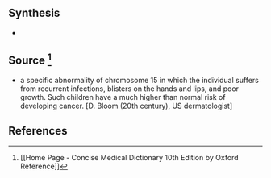 ## Synthesis
- 
## Source [^1]
- a specific abnormality of chromosome 15 in which the individual suffers from recurrent infections, blisters on the hands and lips, and poor growth. Such children have a much higher than normal risk of developing cancer. \[D. Bloom (20th century), US dermatologist]
## References

[^1]: [[Home Page - Concise Medical Dictionary 10th Edition by Oxford Reference]]